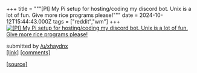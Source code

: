 +++
title = """[PI] My Pi setup for hosting/coding my discord bot. Unix is a lot of fun. Give more rice programs please!"""
date = 2024-10-12T15:44:43.000Z
tags = ["reddit","wm"]
+++
[![[PI] My Pi setup for hosting/coding my discord bot. Unix is a lot of fun. Give more rice programs please! ](https://preview.redd.it/3e1yl7b0jcud1.png?width=640&crop=smart&auto=webp&s=c54a49ff4ad5712d67f0e4346065ff045f63316a "[PI] My Pi setup for hosting/coding my discord bot. Unix is a lot of fun. Give more rice programs please! ")](https://www.reddit.com/r/unixporn/comments/1g22y6a/pi_my_pi_setup_for_hostingcoding_my_discord_bot/)

submitted by [/u/xhaydnx](https://www.reddit.com/user/xhaydnx)  
[\[link\]](https://i.redd.it/3e1yl7b0jcud1.png) [\[comments\]](https://www.reddit.com/r/unixporn/comments/1g22y6a/pi_my_pi_setup_for_hostingcoding_my_discord_bot/)

[[source]](https://www.reddit.com/r/unixporn/comments/1g22y6a/pi_my_pi_setup_for_hostingcoding_my_discord_bot/)
